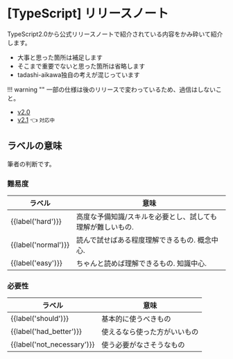 # [TypeScript] リリースノート


TypeScript2.0から公式リリースノートで紹介されている内容をかみ砕いて紹介します。

* 大事と思った箇所は補足します
* そこまで重要でないと思った箇所は省略します
* tadashi-aikawa独自の考えが混じっています

!!! warning ""
    一部の仕様は後のリリースで変わっているため、過信はしないこと。  

* [v2.0](./2.0.md)
* [v2.1](./2.1.md) 👈 `対応中`

## ラベルの意味

筆者の判断です。

### 難易度

| ラベル              | 意味                                                       |
| ------------------- | ---------------------------------------------------------- |
| {{label('hard')}}   | 高度な予備知識/スキルを必要とし、試しても理解が難しいもの. |
| {{label('normal')}} | 読んで試せばある程度理解できるもの. 概念中心.              |
| {{label('easy')}}   | ちゃんと読めば理解できるもの. 知識中心.                    |

### 必要性

| ラベル                     | 意味                         |
| -------------------------- | ---------------------------- |
| {{label('should')}}        | 基本的に使うべきもの         |
| {{label('had_better')}}    | 使えるなら使った方がいいもの |
| {{label('not_necessary')}} | 使う必要がなさそうなもの     |
